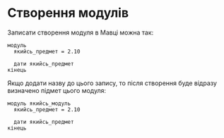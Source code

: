 # Створення модулів

Записати створення модуля в Мавці можна так:

```мавка
модуль
  якийсь_предмет = 2.10

  дати якийсь_предмет
кінець
```

Якщо додати назву до цього запису, то після створення буде відразу визначено підмет цього модуля:

```мавка
модуль якийсь_модуль
  якийсь_предмет = 2.10

  дати якийсь_предмет
кінець
```